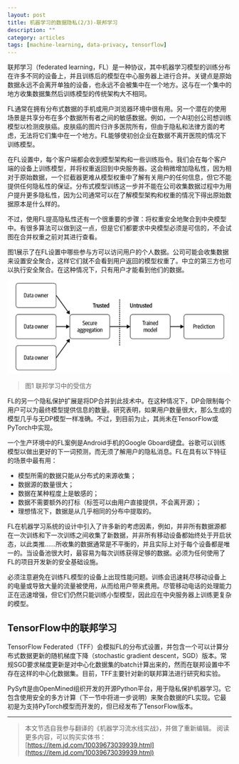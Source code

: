 ```yaml
---
layout: post
title: 机器学习的数据隐私(2/3)-联邦学习
description: ""
category: articles
tags: [machine-learning, data-privacy, tensorflow]
---
```


联邦学习（federated learning，FL）是一种协议，其中机器学习模型的训练分布在许多不同的设备上，并且训练后的模型在中心服务器上进行合并。关键点是原始数据永远不会离开单独的设备，也永远不会被集中在一个地方。这与在一个集中的地方收集数据集然后训练模型的传统架构大不相同。

FL通常在拥有分布式数据的手机或用户浏览器环境中很有用。另一个潜在的使用场景是共享分布在多个数据所有者之间的敏感数据。例如，一个AI初创公司想训练模型以检测皮肤癌。皮肤癌的图片归许多医院所有，但由于隐私和法律方面的考虑，无法将它们集中在一个地方。FL能够使初创企业在数据不离开医院的情况下训练模型。

在FL设置中，每个客户端都会收到模型架构和一些训练指令。我们会在每个客户端的设备上训练模型，并将权重返回到中央服务器。这会稍微增加隐私性，因为相对于原始数据，一个拦截器更难从模型权重中了解有关用户的任何信息，但它不能提供任何隐私性的保证。分布式模型训练这一步并不能在公司收集数据过程中为用户提升更多隐私性，因为公司通常可以在了解模型架构和权重的情况下得出原始数据原本是什么样的。

不过，使用FL提高隐私性还有一个很重要的步骤：将权重安全地聚合到中央模型中。有很多算法可以做到这一点，但是它们都要求中央模型必须是可信的，不会试图在合并权重之前对其进行查看。

图1展示了在FL设置中哪些参与方可以访问用户的个人数据。公司可能会收集数据来设置安全聚合，这样它们就不会看到用户返回的模型权重了。中立的第三方也可以执行安全聚合。在这种情况下，只有用户才能看到他们的数据。

![recording](/images/posts_img/2021-10-15-data-privacy-2-1.png)

>图1 联邦学习中的受信方

FL的另一个隐私保护扩展是将DP合并到此技术中。在这种情况下，DP会限制每个用户可以为最终模型提供信息的数量。研究表明，如果用户数量很大，那么生成的模型几乎与无DP模型一样准确。不过，到目前为止，其尚未在TensorFlow或PyTorch中实现。

一个生产环境中的FL案例是Android手机的Google Gboard键盘。谷歌可以训练模型以做出更好的下一词预测，而无须了解用户的隐私消息。FL在具有以下特征的场景中最有用：

- 模型所需的数据只能从分布式的来源收集；
- 数据源的数量很大；
- 数据在某种程度上是敏感的；
- 数据不需要额外的打标（标签可以由用户直接提供，不会离开源）；
- 理想情况下，数据是从几乎相同的分布中提取的。

FL在机器学习系统的设计中引入了许多新的考虑因素，例如，并非所有数据源都在一次训练和下一次训练之间收集了新数据，并非所有移动设备都始终处于开启状态，以此类推……所收集的数据通常是不平衡的，并且实际上对于每个设备都是唯一的。当设备池很大时，最容易为每次训练获得足够的数据。必须为任何使用了FL的项目开发新的安全基础设施。

必须注意避免在训练FL模型的设备上出现性能问题。训练会迅速耗尽移动设备上的电量或导致大量的流量被使用，从而给用户带来费用。尽管移动电话的处理能力正在迅速增强，但它们仍然只能训练小型模型，因此应在中央服务器上训练更复杂的模型。

## TensorFlow中的联邦学习

TensorFlow Federated（TFF）会模拟FL的分布式设置，并包含一个可以计算分布式数据更新的随机梯度下降（stochastic gradient descent，SGD）版本。常规SGD要求梯度更新是对中心化数据集的batch计算出来的，然而在联邦设置中不存在这样的中心化数据集。目前，TFF主要针对新的联邦算法进行研究和实验。

PySyft是由OpenMined组织开发的开源Python平台，用于隐私保护机器学习。它包含使用安全的多方计算（下一节中将进一步说明）来聚合数据的FL实现。它最初是为支持PyTorch模型而开发的，但已经发布了TensorFlow版本。


---

> 本文节选自我参与翻译的《机器学习流水线实战》，并做了重新编辑。
> 阅读更多内容，可以购买实体书：[https://item.jd.com/10039673039939.html](https://item.jd.com/10039673039939.html)